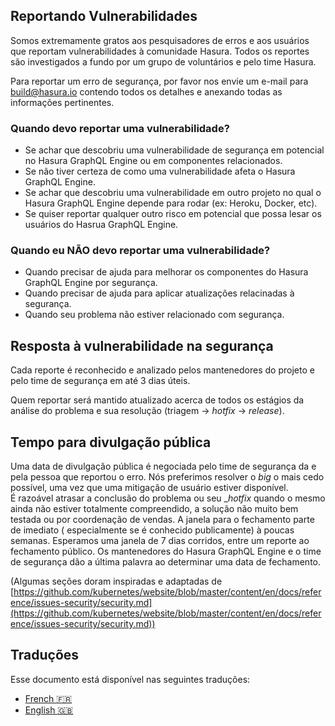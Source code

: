 ## Reportando Vulnerabilidades

Somos extremamente gratos aos pesquisadores de erros e aos usuários que reportam vulnerabilidades à comunidade Hasura. Todos os reportes são investigados a fundo por um grupo de voluntários e pelo time Hasura.

Para reportar um erro de segurança, por favor nos envie um e-mail para [build@hasura.io](mailto:build@hasura.io) contendo todos os detalhes e anexando todas as informações pertinentes.

### Quando devo reportar uma vulnerabilidade? 

- Se achar que descobriu uma vulnerabilidade de segurança em potencial no Hasura GraphQL Engine ou em componentes relacionados.
- Se não tiver certeza de como uma vulnerabilidade afeta o Hasura GraphQL Engine.
- Se achar que descobriu uma vulnerabilidade em outro projeto no qual o Hasura GraphQL Engine depende para rodar (ex: Heroku, Docker, etc).
- Se quiser reportar qualquer outro risco em potencial que possa lesar os usuários do Hasrua GraphQL Engine.

### Quando eu NÃO devo reportar uma vulnerabilidade?

- Quando precisar de ajuda para melhorar os componentes do Hasura GraphQL Engine por segurança.
- Quando precisar de ajuda para aplicar atualizações relacinadas à segurança.
- Quando seu problema não estiver relacionado com segurança.

## Resposta à vulnerabilidade na segurança

Cada reporte é reconhecido e analizado pelos mantenedores do projeto e pelo time de segurança em até 3 dias úteis. 

Quem reportar será mantido atualizado acerca de todos os estágios da análise do problema e sua resolução (triagem -> _hotfix_ -> _release_).

## Tempo para divulgação pública

Uma data de divulgação pública é negociada pelo time de segurança da e pela pessoa que reportou o erro. Nós preferimos resolver o _big_ o mais cedo possível, uma vez que uma mitigação de usuário estiver disponível.  
É razoável atrasar a conclusão do problema ou seu __hotfix_ quando o mesmo ainda não estiver totalmente compreendido, a solução não muito bem testada ou por coordenação de vendas. A janela para o fechamento parte de imediato ( especialmente se é conhecido publicamente) à poucas semanas. Esperamos uma janela de 7 dias corridos, entre um reporte ao fechamento público. 
Os mantenedores do Hasura GraphQL Engine e o time de segurança dão a última palavra ao determinar uma data de fechamento.


(Algumas seções doram inspiradas e adaptadas de [https://github.com/kubernetes/website/blob/master/content/en/docs/reference/issues-security/security.md](https://github.com/kubernetes/website/blob/master/content/en/docs/reference/issues-security/security.md))

## Traduções

Esse documento está disponível nas seguintes traduções:

- [French :fr:](translations/SECURITY.french.md)
- [English :gb:](SECURITY.md)

